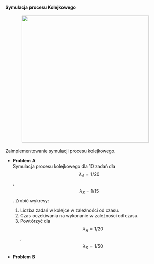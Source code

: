 #### Symulacja procesu Kolejkowego

<div class="row mt-3" style="margin-bottom: 18px">
    <div class="col-sm mt-3 mt-md-0" align='center'>
        <img class="img-fluid rounded z-depth-1" src="{{ site.baseurl }}/teaching/2021_metody_statystyczne/server.png" width="400">
    </div>
</div>

Zaimplementowanie symulacji procesu kolejkowego.

- **Problem A**  
    Symulacja procesu kolejkowego dla 10 zadań dla $$\lambda_A = 1/20$$, $$\lambda_S = 1/15$$.
    Zrobić wykresy:
    1. Liczba zadań w kolejce w zależności od czasu.
    2. Czas oczekiwania na wykonanie w zależności od czasu.
    3. Powtórzyć dla $$\lambda_A = 1/20$$, $$\lambda_S = 1/50$$

- **Problem B**  
